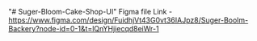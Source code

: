 "# Suger-Bloom-Cake-Shop-UI" 
Figma file Link - https://www.figma.com/design/FuidhjVt43G0vt36IAJpz8/Suger-Boolm-Backery?node-id=0-1&t=lQnYHjiecqd8eiWr-1
